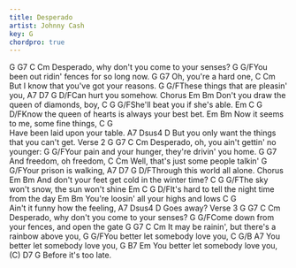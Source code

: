 ```yaml
---
title: Desperado
artist: Johnny Cash
key: G
chordpro: true
---
```

G   G7              C             Cm
Desperado, why don't you come to your senses?
         G   G/FYou been out ridin' fences for so long now.
             G        G7
Oh, you're a hard one, 
                C                Cm
But I know that you've got your reasons. 
      G          G/FThese things that are pleasin' you, 
    A7       D7       G   D/FCan hurt you somehow.
Chorus
          Em                Bm
Don't you draw the queen of diamonds, boy,
       C                 G    G/FShe'll beat you if she's able.
         Em                   C              G     D/FKnow the queen of hearts is always your best bet.
       Em                Bm
Now it seems to me, some fine things, 
          C              G  
Have been laid upon your table. 
        A7                                  Dsus4   D
But you only want the things that you can't get.
Verse 2
     G   G7              C             Cm
Desperado, oh, you ain't gettin' no younger: 
         G   G/FYour pain and your hunger, they're drivin' you home. 
          G        G7
And freedom, oh freedom,
                C                Cm
Well, that's just some people talkin' 
      G     G/FYour prison is walking,
    A7       D7       G   D/FThrough this world all alone.
Chorus
          Em                Bm
And don't your feet get cold in the winter time? 
       C                 G    G/FThe sky won't snow, the sun won't shine 
         Em              C              G     D/FIt's hard to tell the night time from the day 
       Em                Bm
You're loosin' all your highs and lows 
          C              G  
Ain't it funny how the feeling,
        A7       Dsus4   D
Goes away?
Verse 3
     G   G7              C             Cm
Desperado, why don't you come to your senses? 
     G         G/FCome down from your fences, and open the gate 
          G      G7              C         Cm
It may be rainin', but there's a rainbow above you, 
           G       G/FYou better let somebody love you,
           C       G/B  A7 
You better let somebody love you,
           G       B7   Em 
You better let somebody love you, 
(C)         D7        G
Before it's too late. 
